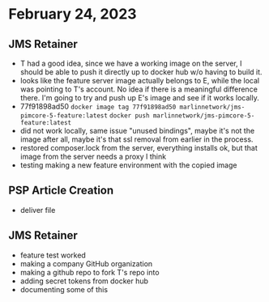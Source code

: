 # February 24, 2023

## JMS Retainer
- T had a good idea, since we have a working image on the server, I should be able to push it directly up to docker hub w/o having to build it.
- looks like the feature server image actually belongs to E, while the local was pointing to T's account. No idea if there is a meaningful difference there. I'm going to try and push up E's image and see if it works locally.
- 77f91898ad50
`docker image tag 77f91898ad50 marlinnetwork/jms-pimcore-5-feature:latest`
`docker push marlinnetwork/jms-pimcore-5-feature:latest`
- did not work locally, same issue "unused bindings", maybe it's not the image after all, maybe it's that ssl removal from earlier in the process.
- restored composer.lock from the server, everything installs ok, but that image from the server needs a proxy I think
- testing making a new feature environment with the copied image

## PSP Article Creation
- deliver file

## JMS Retainer
- feature test worked
- making a company GitHub organization
- making a github repo to fork T's repo into
- adding secret tokens from docker hub
- documenting some of this